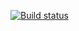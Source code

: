 [![Build status](https://ci.appveyor.com/api/projects/status/wu2h3h2i3lgbgbm0?svg=true)](https://ci.appveyor.com/project/nikiforovamaria/ajs-homework4-2)
